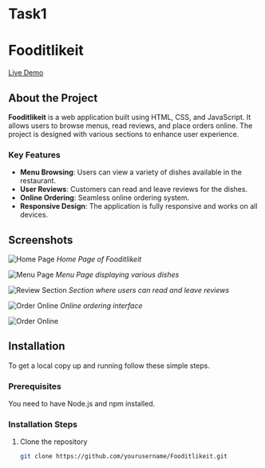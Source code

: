 # Task1
# Fooditlikeit

[Live Demo](https://hoowedcvbgdsh.netlify.app/)

## About the Project

**Fooditlikeit** is a web application built using HTML, CSS, and JavaScript. It allows users to browse menus, read reviews, and place orders online. The project is designed with various sections to enhance user experience.

### Key Features
- **Menu Browsing**: Users can view a variety of dishes available in the restaurant.
- **User Reviews**: Customers can read and leave reviews for the dishes.
- **Online Ordering**: Seamless online ordering system.
- **Responsive Design**: The application is fully responsive and works on all devices.

## Screenshots

![Home Page](https://drive.google.com/file/d/1bfa0ksfKQx9zCLL1gj-qDYyArM9c84ok/view?usp=drive_link)
*Home Page of Fooditlikeit*

![Menu Page](https://github.com/yourusername/Fooditlikeit/blob/main/assets/menu.png)
*Menu Page displaying various dishes*

![Review Section](https://github.com/yourusername/Fooditlikeit/blob/main/assets/reviews.png)
*Section where users can read and leave reviews*

![Order Online](https://github.com/yourusername/Fooditlikeit/blob/main/assets/order.png)
*Online ordering interface*

![Order Online](https://github.com/yourusername/Fooditlikeit/blob/main/assets/order.png)

## Installation

To get a local copy up and running follow these simple steps.

### Prerequisites

You need to have Node.js and npm installed.

### Installation Steps

1. Clone the repository
   ```sh
   git clone https://github.com/yourusername/Fooditlikeit.git
